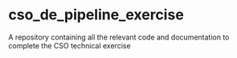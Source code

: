 # cso_de_pipeline_exercise
A repository containing all the relevant code and documentation to complete the CSO technical exercise
